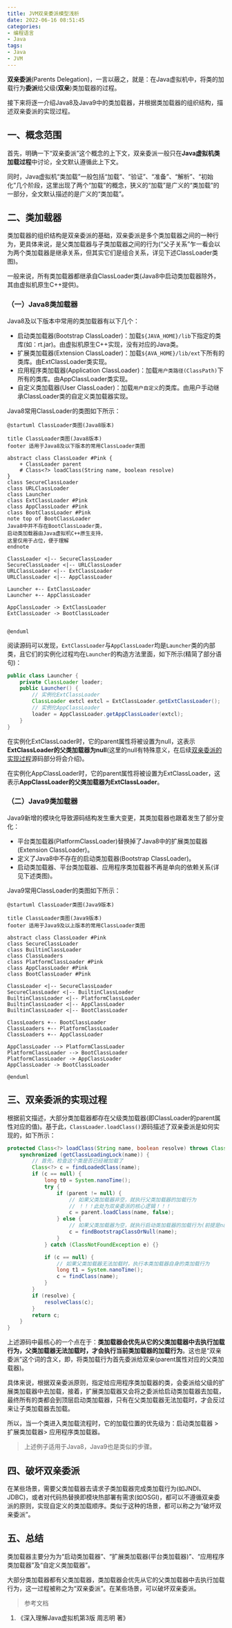 ```yaml
---
title: JVM双亲委派模型浅析
date: 2022-06-16 08:51:45
categories:
- 编程语言
- Java
tags:
- Java
- JVM
---
```



**双亲委派**(Parents Delegation)，一言以蔽之，就是：在Java虚拟机中，将类的加载行为**委派**给父级(**双亲**)类加载器的过程。

接下来将逐一介绍Java8及Java9中的类加载器，并根据类加载器的组织结构，描述双亲委派的实现过程。

<!--more-->

## 一、概念范围

首先，明确一下“双亲委派”这个概念的上下文，双亲委派一般只在**Java虚拟机类加载过程**中讨论，全文默认遵循此上下文。

同时，Java虚拟机“类加载”一般包括“加载”、“验证”、“准备”、“解析”、“初始化”几个阶段，这里出现了两个“加载”的概念，狭义的“加载”是广义的“类加载”的一部分，全文默认描述的是广义的“类加载”。

## 二、类加载器

类加载器的组织结构是双亲委派的基础，双亲委派是多个类加载器之间的一种行为，更具体来说，是父类加载器与子类加载器之间的行为(“父子关系”乍一看会以为两个类加载器是继承关系，但其实它们是组合关系，详见下述ClassLoader类图)。

一般来说，所有类加载器都继承自ClassLoader类(Java8中启动类加载器除外，其由虚拟机原生C++提供)。

### （一）Java8类加载器

Java8及以下版本中常用的类加载器有以下几个：
- 启动类加载器(Bootstrap ClassLoader)：加载`${JAVA_HOME}/lib`下指定的类库(如：rt.jar)。由虚拟机原生C++实现，没有对应的Java类。
- 扩展类加载器(Extension ClassLoader)：加载`${AVA_HOME}/lib/ext`下所有的类库。由ExtClassLoader类实现。
- 应用程序类加载器(Application ClassLoader)：加载`用户类路径(ClassPath)`下所有的类库。由AppClassLoader类实现。
- 自定义类加载器(User ClassLoader)：加载`用户自定义`的类库。由用户手动继承ClassLoader类的自定义类加载器实现。

Java8常用ClassLoader的类图如下所示：

```plantuml
@startuml ClassLoader类图(Java8版本)

title ClassLoader类图(Java8版本)
footer 适用于Java8及以下版本的常用ClassLoader类图

abstract class ClassLoader #Pink {
    + ClassLoader parent
    # Class<?> loadClass(String name, boolean resolve)
}
class SecureClassLoader
class URLClassLoader
class Launcher
class ExtClassLoader #Pink
class AppClassLoader #Pink
class BootClassLoader #Pink
note top of BootClassLoader
Java8中并不存在BootClassLoader类，
启动类加载器由Java虚拟机C++原生支持，
这里仅用于占位，便于理解
endnote

ClassLoader <|-- SecureClassLoader 
SecureClassLoader <|-- URLClassLoader
URLClassLoader <|-- ExtClassLoader
URLClassLoader <|-- AppClassLoader

Launcher +-- ExtClassLoader
Launcher +-- AppClassLoader

AppClassLoader -> ExtClassLoader
ExtClassLoader -> BootClassLoader


@enduml
```

阅读源码可以发现，`ExtClassLoader`与`AppClassLoader`均是`Launcher`类的内部类，且它们的实例化过程均在`Launcher`的构造方法里面，如下所示(精简了部分语句)：

```Java
public class Launcher {
    private ClassLoader loader;
    public Launcher() {
        // 实例化ExtClassLoader
        ClassLoader extcl extcl = ExtClassLoader.getExtClassLoader();
        // 实例化AppClassLoader
        loader = AppClassLoader.getAppClassLoader(extcl);
    }
}
```

在实例化ExtClassLoader时，它的parent属性将被设置为null，这表示**ExtClassLoader的父类加载器为null**(这里的null有特殊意义，在后续[双亲委派的实现过程](#三、双亲委派的实现过程)源码部分将会介绍)。

在实例化AppClassLoader时，它的parent属性将被设置为ExtClassLoader，这表示**AppClassLoader的父类加载器为ExtClassLoader**。

### （二）Java9类加载器

Java9新增的模块化导致源码结构发生重大变更，其类加载器也跟着发生了部分变化：

- 平台类加载器(PlatformClassLoader)替换掉了Java8中的扩展类加载器(Extension ClassLoader)。
- 定义了Java8中不存在的启动类加载器(Bootstrap ClassLoader)。
- 启动类加载器、平台类加载器、应用程序类加载器不再是单向的依赖关系(详见下述类图)。

Java9常用ClassLoader的类图如下所示：

```plantuml
@startuml ClassLoader类图(Java9版本)

title ClassLoader类图(Java9版本)
footer 适用于Java9及以上版本的常用ClassLoader类图

abstract class ClassLoader #Pink
class SecureClassLoader
class BuiltinClassLoader
class ClassLoaders
class PlatformClassLoader #Pink
class AppClassLoader #Pink
class BootClassLoader #Pink

ClassLoader <|-- SecureClassLoader 
SecureClassLoader <|-- BuiltinClassLoader
BuiltinClassLoader <|-- PlatformClassLoader
BuiltinClassLoader <|-- AppClassLoader
BuiltinClassLoader <|-- BootClassLoader

ClassLoaders +-- BootClassLoader
ClassLoaders +-- PlatformClassLoader
ClassLoaders +-- AppClassLoader

AppClassLoader --> PlatformClassLoader
PlatformClassLoader --> BootClassLoader
PlatformClassLoader -> AppClassLoader
AppClassLoader -> BootClassLoader

@enduml
```

## 三、双亲委派的实现过程

根据前文描述，大部分类加载器都存在父级类加载器(即ClassLoader的parent属性对应的值)。基于此，`ClassLoader.loadClass()`源码描述了双亲委派是如何实现的，如下所示：

```Java
protected Class<?> loadClass(String name, boolean resolve) throws ClassNotFoundException {
    synchronized (getClassLoadingLock(name)) {
        // 首先，检查这个类是否已经被加载了
        Class<?> c = findLoadedClass(name);
        if (c == null) {
            long t0 = System.nanoTime();
            try {
                if (parent != null) {
                    // 如果父类加载器非空，就执行父类加载器的加载行为
                    // ！！！此处为双亲委派的核心逻辑！！！
                    c = parent.loadClass(name, false);
                } else {
                    // 如果父类加载器为空，就执行启动类加载器的加载行为(前提是name有效)
                    c = findBootstrapClassOrNull(name);
                }
            } catch (ClassNotFoundException e) {}

            if (c == null) {
                // 如果父类加载器无法加载时，执行本类加载器自身的类加载行为
                long t1 = System.nanoTime();
                c = findClass(name);
            }
        }
        if (resolve) {
            resolveClass(c);
        }
        return c;
    }
}

```

上述源码中最核心的一个点在于：**类加载器会优先从它的父类加载器中去执行加载行为，父类加载器无法加载时，才会执行当前类加载器的加载行为**。这也是“双亲委派”这个词的含义，即，将类加载行为首先委派给双亲(parent属性对应的父类加载器)。

具体来说，根据双亲委派原则，指定给应用程序类加载器的类，会委派给父级的扩展类加载器中去加载，接着，扩展类加载器又会将之委派给启动类加载器去加载，最终所有的类都会到顶层启动类加载器，只有在父类加载器无法加载时，才会反过来让子类加载器去加载。

所以，当一个类进入类加载流程时，它的加载位置的优先级为：启动类加载器 > 扩展类加载器> 应用程序类加载器。

> 上述例子适用于Java8，Java9也是类似的步骤。

## 四、破坏双亲委派

在某些场景，需要父类加载器去请求子类加载器完成类加载行为(如JNDI、JDBC)，或者对代码热替换即模块热部署有需求(如OSGI)，都可以不遵循双亲委派的原则，实现自定义的类加载顺序。类似于这种的场景，都可以称之为“破坏双亲委派”。

## 五、总结

类加载器主要分为为“启动类加载器”、“扩展类加载器(平台类加载器)”、“应用程序类加载器”及“自定义类加载器”。

大部分类加载器都有父类加载器，类加载器会优先从它的父类加载器中去执行加载行为，这一过程被称之为“双亲委派”。在某些场景，可以破坏双亲委派。

> 参考文档
1. 《深入理解Java虚拟机第3版 周志明 著》
